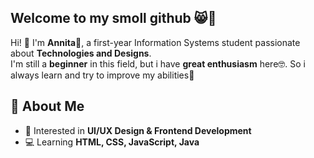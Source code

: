 ## Welcome to my smoll github 😸👋
Hi! 👋 I'm **Annita**🌸, a first-year Information Systems student passionate about **Technologies and Designs**.  
I'm still a **beginner** in this field, but i have **great enthusiasm** here🤓. So i always learn and try to improve my abilities🚀  

## 🌟 About Me  
- 🎨 Interested in **UI/UX Design & Frontend Development**  
- 💻 Learning **HTML, CSS, JavaScript, Java**  
